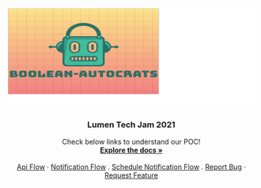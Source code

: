 <!-- PROJECT LOGO -->
<br />
<p align="center">
  <a> &nbsp;&nbsp;&nbsp;&nbsp;&nbsp;&nbsp;&nbsp;&nbsp;&nbsp;&nbsp;&nbsp;&nbsp;&nbsp;&nbsp;&nbsp;&nbsp;&nbsp;&nbsp;&nbsp;&nbsp;&nbsp;&nbsp;&nbsp;&nbsp;&nbsp;&nbsp;&nbsp;&nbsp;&nbsp;&nbsp;&nbsp;&nbsp;&nbsp;&nbsp;&nbsp;&nbsp;&nbsp;&nbsp;&nbsp;&nbsp;&nbsp;<img src="logo.png" alt="Logo" width="500" height="200">
  </a>

  <h3 align="center">Lumen Tech Jam 2021</h3>

  <p align="center">
    Check below links to understand our POC!
    <br />
    <a href="designDoc.docx"><strong>Explore the docs »</strong></a>
    <br />
    <br />
    <a href="https://github.com/vats-shashank/boolean-autocrat/blob/main/flow.png">Api Flow</a>
    ·
    <a href="https://github.com/vats-shashank/boolean-autocrat/blob/main/flow.png">Notification Flow</a>
    .
    <a href="https://github.com/vats-shashank/boolean-autocrat/blob/main/flow.png">Schedule Notification Flow</a>
    .
    <a href="mailto:shashank.vats@lumen.com; Rajeev.K.Singh@lumen.com; Poojamonal.Bhoyar@centurylink.com; Harshith.Venkatesh@centurylink.com ;Manoranjan.Mishra@centurylink.com">Report Bug</a>
    ·
    <a href="mailto:shashank.vats@lumen.com; Rajeev.K.Singh@lumen.com; Poojamonal.Bhoyar@centurylink.com; Harshith.Venkatesh@centurylink.com ;Manoranjan.Mishra@centurylink.com">Request Feature</a>
  </p>
</p>


